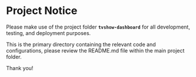 # Project Notice

Please make use of the project folder **`tvshow-dashboard`** for all development, testing, and deployment purposes.

This is the primary directory containing the relevant code and configurations, please review the README.md file within the main project folder.

Thank you!
